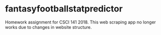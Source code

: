 # fantasyfootballstatpredictor

<p>Homework assignment for CSCI 141 2018. This web scraping app no longer works due to changes in website structure. </p>

